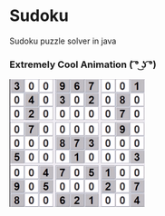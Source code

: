 # Sudoku
Sudoku puzzle solver in java

### Extremely Cool Animation ( ͡° ͜ʖ ͡°)


![Animation](https://github.com/saurabhg27/sudoku/raw/master/sudoku_anim.gif)
